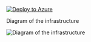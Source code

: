 [![Deploy to Azure](https://aka.ms/deploytoazurebutton)](https://portal.azure.com/#create/Microsoft.Template/uri/https%3A%2F%2Fraw.githubusercontent.com%2Fjimgodden%2FAzure_Networking_Labs%2FHEAD%2FAZFW_Deployment%2Fsrc%2Fmain.json)


Diagram of the infrastructure

![Diagram of the infrastructure](diagram.drawio.png)
